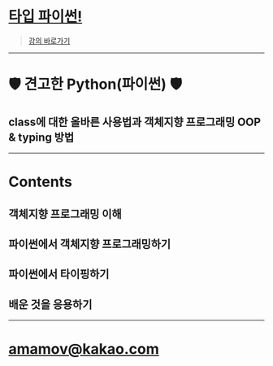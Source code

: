 
# [타입 파이썬!](https://www.inflearn.com/course/%ED%83%80%EC%9E%85-%ED%8C%8C%EC%9D%B4%EC%8D%AC/)

> [강의 바로가기](https://www.inflearn.com/course/%ED%83%80%EC%9E%85-%ED%8C%8C%EC%9D%B4%EC%8D%AC/)

---


# 🛡 견고한 Python(파이썬) 🛡

## class에 대한 올바른 사용법과 객체지향 프로그래밍 OOP & typing 방법
---

# Contents

## 객체지향 프로그래밍 이해

## 파이썬에서 객체지향 프로그래밍하기

## 파이썬에서 타이핑하기


## 배운 것을 응용하기

---


# amamov@kakao.com
